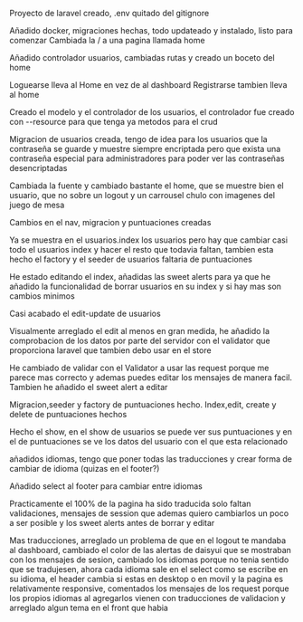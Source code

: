 Proyecto de laravel creado, .env quitado del gitignore

Añadido docker, migraciones hechas, todo updateado y instalado, listo para comenzar
Cambiada la / a una pagina llamada home

Añadido controlador usuarios, cambiadas rutas y creado un boceto del home

Loguearse lleva al Home en vez de al dashboard
Registrarse tambien lleva al home

Creado el modelo y el controlador de los usuarios, el controlador fue creado con --resource para que tenga ya metodos para el crud

Migracion de usuarios creada, tengo de idea para los usuarios que la contraseña se guarde y muestre siempre encriptada pero que exista una contraseña especial para administradores para poder ver las contraseñas desencriptadas

Cambiada la fuente y cambiado bastante el home, que se muestre bien el usuario, que no sobre un logout y un carrousel chulo con imagenes del juego de mesa 

Cambios en el nav, migracion y puntuaciones creadas

Ya se muestra en el usuarios.index los usuarios pero hay que cambiar casi todo el usuarios index y hacer el resto que todavia faltan, tambien esta hecho el factory y el seeder de usuarios faltaria de puntuaciones

He estado editando el index, añadidas las sweet alerts para ya que he añadido la funcionalidad de borrar usuarios en su index y si hay mas son cambios minimos

Casi acabado el edit-update de usuarios

Visualmente arreglado el edit al menos en gran medida, he añadido la comprobacion de los datos por parte del servidor con el validator que proporciona laravel que tambien debo usar en el store

He cambiado de validar con el Validator a usar las request porque me parece mas correcto y ademas puedes editar los mensajes de manera facil. Tambien he añadido el sweet alert a editar 

Migracion,seeder y factory de puntuaciones hecho. Index,edit, create y delete de puntuaciones hechos

Hecho el show, en el show de usuarios se puede ver sus puntuaciones y en el de puntuaciones se ve los datos del usuario con el que esta relacionado

añadidos idiomas, tengo que poner todas las traducciones y crear forma de cambiar de idioma (quizas en el footer?)

Añadido select al footer para cambiar entre idiomas

Practicamente el 100% de la pagina ha sido traducida solo faltan validaciones, mensajes de session que ademas quiero cambiarlos un poco a ser posible y los sweet alerts antes de borrar y editar

Mas traducciones, arreglado un problema de que en el logout te mandaba al dashboard, cambiado el color de las alertas de daisyui que se mostraban con los mensajes de sesion, cambiado los idiomas porque no tenia sentido que se tradujesen, ahora cada idioma sale en el select como se escribe en su idioma, el header cambia si estas en desktop o en movil y la pagina es relativamente responsive, comentados los mensajes de los request porque los propios idiomas al agregarlos vienen con traducciones de validacion y arreglado algun tema en el front que habia